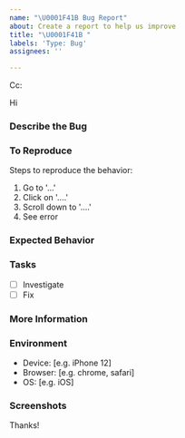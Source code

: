 ```yaml
---
name: "\U0001F41B Bug Report"
about: Create a report to help us improve 
title: "\U0001F41B "
labels: 'Type: Bug'
assignees: ''

---
```

<!-- These comments automatically delete -->
<!-- **Tip:** Delete parts that are not relevant -->
<!-- Next to Cc:, @ mention users who should be in the loop -->
Cc:
<!-- add intended user next to **Hi** -->
Hi 

### Describe the Bug
<!-- A clear and concise description of what the bug is. -->

### To Reproduce
Steps to reproduce the behavior:
1. Go to '...'
2. Click on '....'
3. Scroll down to '....'
4. See error

### Expected Behavior
<!-- A clear and concise description of what you expected to happen. -->

### Tasks
- [ ] Investigate
- [ ] Fix

### More Information
<!-- Add any other context about the problem here. -->

### Environment
 - Device: [e.g. iPhone 12]
 - Browser: [e.g. chrome, safari]
 - OS: [e.g. iOS]

### Screenshots
<!-- If applicable, add screenshots to help explain your problem. -->


Thanks!
